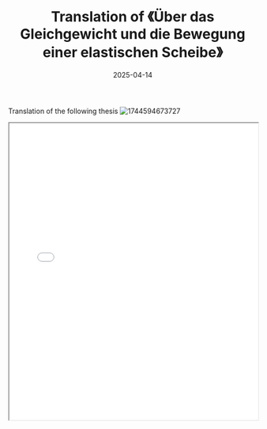 ﻿---
title: 'Translation of 《Über das Gleichgewicht und die Bewegung einer elastischen Scheibe》'
excerpt: "What is a good team? What is the best team?"
date: 2025-04-14
permalink: /posts/2025/04/daily-notes-35/
Tags:
  - Daily
---

Translation of the following thesis
![1744594673727](https://github.com/user-attachments/assets/749ed6f0-41b1-4795-9015-34bc15bf9f55)


<iframe src="../files/CV-Files/CV-en-Wendong_Huo.pdf" width="100%" height="600px">
  This browser does not support PDFs. Please download the PDF to view it: <a href="../files/CV-Files/CV-en-Wendong_Huo.pdf">Download PDF</a>.
</iframe>

